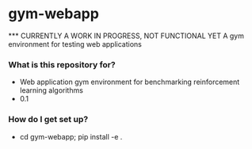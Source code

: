 # gym-webapp #

*** CURRENTLY A WORK IN PROGRESS, NOT FUNCTIONAL YET
A gym environment for testing web applications

### What is this repository for? ###

* Web application gym environment for benchmarking reinforcement learning algorithms
* 0.1

### How do I get set up? ###

* cd gym-webapp; pip install -e .

